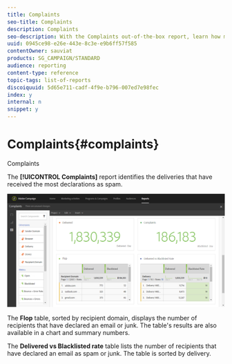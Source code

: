 ```yaml
---
title: Complaints
seo-title: Complaints
description: Complaints
seo-description: With the Complaints out-of-the-box report, learn how many time delivery was declared as spam.
uuid: 0945ce98-e26e-443e-8c3e-e9b6ff57f585
contentOwner: sauviat
products: SG_CAMPAIGN/STANDARD
audience: reporting
content-type: reference
topic-tags: list-of-reports
discoiquuid: 5d65e711-cadf-4f9e-b796-007ed7e98fec
index: y
internal: n
snippet: y
---
```


# Complaints{#complaints}

Complaints

The **[!UICONTROL Complaints]** report identifies the deliveries that have received the most declarations as spam.

![](assets/delivery_reports_complaints.png)

The **Flop** table, sorted by recipient domain, displays the number of recipients that have declared an email or junk. The table's results are also available in a chart and summary numbers.

The **Delivered vs Blacklisted rate** table lists the number of recipients that have declared an email as spam or junk. The table is sorted by delivery.
